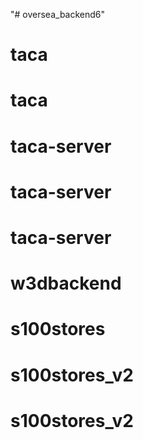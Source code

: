"# oversea_backend6" 
# taca
# taca
# taca-server
# taca-server
# taca-server
# w3dbackend
# s100stores
# s100stores_v2
# s100stores_v2
